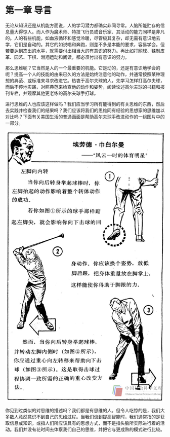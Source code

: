 # 第一章 导言

无论从知识还是从机能方面说，人的学习潜力都确实非同寻常。人脑所能贮存的信息量大得惊人。而人作为魔术师、特技飞行员或音乐家、其活动的能力同样是非凡的。人的有些机能，如血液循环和感觉冷暖，尽管极其复杂，却无需有意识地去学，它们是自动的。其它的如说唱和奔跑，则差不多是本能的要求，容易学会。但若要达到杰出的水平，就需要付出相当大的有意识的努力。再比如打网球、鞣制皮革、园艺、下棋、滑翔运动和阅读，都必须付出有意识的努力。

那么思维呢？它当然是人的一个最重要的机能。它是动的，还是有意识地学会的呢？提高一个人的技能的由来已久的方法是始终注意他的动作，并通常按照某种理想的典范、或标准来寻求改进它。热衷于高尔夫球的人，先学习怎样打高尔夫球，而后不停地实践，对照典范来检查他的动作和姿势，阅读论述高尔夫球的书籍和报刊专栏，并观摩其他更老练的高尔夫球手打球。

进行思维的人也应该这样做吗？我们应当学习所有能得到的有关思维的东西，然后去实践并检查我们的结果吗？我们应该将我们的思维同有经验的思想家的思维加以对比吗？下面有关美国生活的普通画面是帮助高尔夫球手改进动作的一组图片中的一部分。

![](chapter1/c1-1.jpg)

你见到过类似的对思维的描述吗？我们都是有思维的人。但令人吃惊的是，我们大多数人竟然意识不到自己的思维过程。当我们谈到提高智能时，我们通常指的是获取信息或知识，或指人们所应该具有的思想方式，而不是指头脑所实际进行着的活动。我们并没有花时间去体察我们自己的思维，并把它与更成熟的模式进行比较。